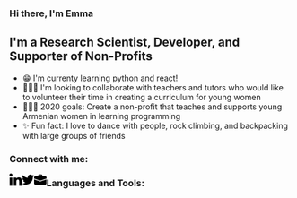 ### Hi there, I'm Emma 
<!-- - aka [EmmaCodes][website] -->

## I'm a Research Scientist, Developer, and Supporter of Non-Profits
<!-- - I'm currently working on a [A personal blog site][website]! -->
- 😁 I'm currenty learning python and react! 
- 👩🏻‍🏫 I'm looking to collaborate with teachers and tutors who would like to volunteer their time in creating a curriculum for young women
- 🙋🏻‍♀️ 2020 goals: Create a non-profit that teaches and supports young Armenian women in learning programming
- ✨ Fun fact: I love to dance with people, rock climbing, and backpacking with large groups of friends


### Connect with me:

[<img align="left" alt="linkedin" width="22px" src="./Images/linkedin.png"/>](https://www.linkedin.com/in/armenuhi-avanesyan-99101286/)
[<img align="left" alt="twitter" width="22px" src="./Images/twitter.png" />](https://twitter.com/EmmaPrograms)
[<img align="left" alt="portfolio" width="22px" src="./Images/work.png" />](https://avaarm.github.io/React-Portfolio-v3/)


### Languages and Tools:


